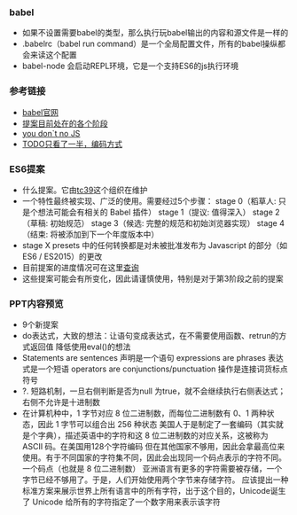 ### babel
- 如果不设置需要babel的类型，那么执行玩babel输出的内容和源文件是一样的
- .babelrc（babel run command）是一个全局配置文件，所有的babel操纵都会来读这个配置
- babel-node 会启动REPL环境，它是一个支持ES6的js执行环境

### 参考链接
- [babel官网](https://babel.docschina.org/docs/en/presets)
- [提案目前处在的各个阶段](https://github.com/tc39/proposals)
- [you don`t no JS](https://github.com/getify/You-Dont-Know-JS/blob/master/types%20%26%20grammar/ch5.md#statement-completion-values)
- [TODO只看了一半，编码方式](https://blog.csdn.net/hezh1994/article/details/78899683)

### ES6提案
- 什么提案。它由[tc39](https://github.com/tc39)这个组织在维护
- 一个特性最终被实现、广泛的使用。需要经过5个步骤：
stage 0（稻草人: 只是个想法可能会有相关的 Babel 插件）
stage 1（提议: 值得深入）
stage 2（草稿: 初始规范）
stage 3（候选: 完整的规范和初始浏览器实现）
stage 4（结束: 将被添加到下一个年度版本中）
- stage X presets 中的任何转换都是对未被批准发布为 Javascript 的部分（如 ES6 / ES2015）的更改
- 目前提案的进度情况可在这里[查询](https://github.com/tc39/proposals)
- 这些提案可能会有所变化，因此请谨慎使用，特别是对于第3阶段之前的提案

### PPT内容预览
- 9个新提案
- do表达式，大致的想法：让语句变成表达式，在不需要使用函数、retrun的方式返回值
	降低使用eval()的想法
- Statements are sentences 声明是一个语句
  expressions are phrases 表达式是一个短语
  operators are conjunctions/punctuation 操作是连接词货标点符号
- ?. 短路机制，一旦右侧判断是否为null 为true，就不会继续执行右侧表达式；右侧不允许是十进制数
- 在计算机种中，1 字节对应 8 位二进制数，而每位二进制数有 0、1 两种状态，因此 1 字节可以组合出 256 种状态
  美国人于是制定了一套编码（其实就是个字典），描述英语中的字符和这 8 位二进制数的对应关系，这被称为 ASCII 码。在美国用128个字符编码
  但在其他国家不够用，因此会拿最高位来使用。有于不同国家的字符集不同，因此会出现同一个码点表示的字符不同。
  一个码点（也就是 8 位二进制数）
  亚洲语言有更多的字符需要被存储，一个字节已经不够用了。于是，人们开始使用两个字节来存储字符。
  应该提出一种标准方案来展示世界上所有语言中的所有字符，出于这个目的，Unicode诞生了
   Unicode 给所有的字符指定了一个数字用来表示该字符
